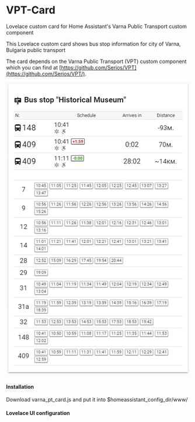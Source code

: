 # VPT-Card
 Lovelace custom card for Home Assistant's Varna Public Transport custom component

This Lovelace custom card shows bus stop information for city of Varna, Bulgaria public transport<p>
The card depends on the Varna Public Transport (VPT) custom component which you can find at
[https://github.com/Serios/VPT](https://github.com/Serios/VPT/).

![VPT-Card Lovelace example](vpt_card_preview.jpg) 

#### Installation
Download varna_pt_card.js and put it into $homeassistant_config_dir/www/<br />


#### Lovelace UI configuration
